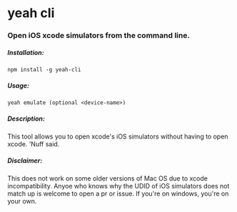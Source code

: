 # yeah cli

### Open iOS xcode simulators from the command line. 

##### Installation:
`npm install -g yeah-cli`

##### Usage:
`yeah emulate (optional <device-name>)`

##### Description:
This tool allows you to open xcode's iOS simulators without having to open xcode. 'Nuff said.

##### Disclaimer:
This does not work on some older versions of Mac OS due to xcode incompatibility. Anyoe who knows why the UDID of iOS simulators does not match up is welcome to open a pr or issue. If you're on windows, you're on your own.